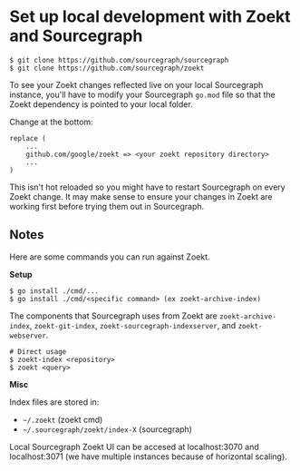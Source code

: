 # Set up local development with Zoekt and Sourcegraph

```
$ git clone https://github.com/sourcegraph/sourcegraph
$ git clone https://github.com/sourcegraph/zoekt
```

To see your Zoekt changes reflected live on your local Sourcegraph instance, you'll have to modify your Sourcegraph `go.mod` file so that the Zoekt dependency is pointed to your local folder.

Change at the bottom:

```
replace (
    ...
    github.com/google/zoekt => <your zoekt repository directory>
    ...
)
```

This isn't hot reloaded so you might have to restart Sourcegraph on every Zoekt change. It may make sense to ensure your changes in Zoekt are working first before trying them out in Sourcegraph.

## Notes

Here are some commands you can run against Zoekt.

**Setup**

```
$ go install ./cmd/...
$ go install ./cmd/<specific command> (ex zoekt-archive-index)
```

The components that Sourcegraph uses from Zoekt are `zoekt-archive-index`, `zoekt-git-index`, `zoekt-sourcegraph-indexserver`, and `zoekt-webserver`.

```
# Direct usage
$ zoekt-index <repository>
$ zoekt <query>
```

**Misc**

Index files are stored in:
- `~/.zoekt` (zoekt cmd)
- `~/.sourcegraph/zoekt/index-X` (sourcegraph)

Local Sourcegraph Zoekt UI can be accesed at localhost:3070 and localhost:3071 (we have multiple instances because of horizontal scaling).
